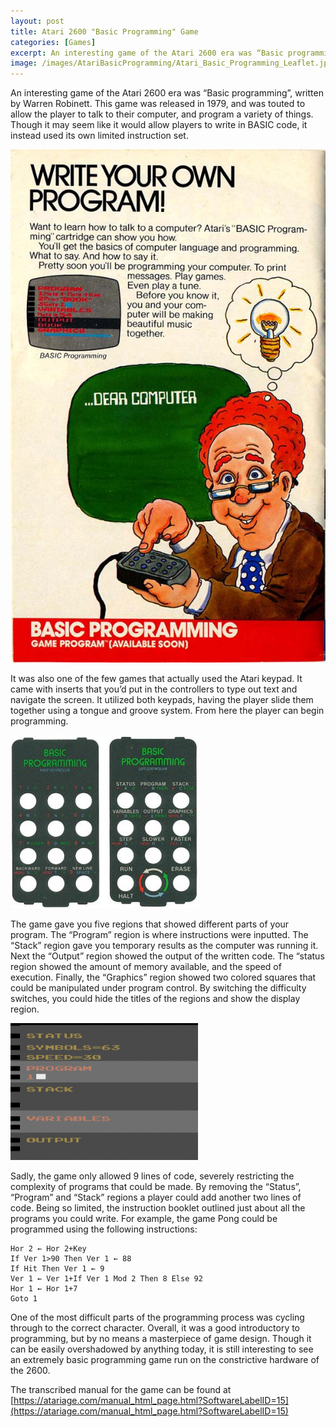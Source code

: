 ```yaml
---
layout: post
title: Atari 2600 "Basic Programming" Game
categories: [Games]
excerpt: An interesting game of the Atari 2600 era was “Basic programming”, written by Warren Robinett. This game was released in 1979, and was touted to allow the player to talk to their computer, and program a variety of things.
image: /images/AtariBasicProgramming/Atari_Basic_Programming_Leaflet.jpg
---
```


An interesting game of the Atari 2600 era was “Basic programming”, written by Warren Robinett.
This game was released in 1979, and was touted to allow the player to talk to their computer, and program a variety of things.
Though it may seem like it would allow players to write in BASIC code, it instead used its own limited instruction set.

![Ad from Atari Game Catalog](/images/AtariBasicProgramming/Atari_Basic_Programming_Leaflet.jpg)

It was also one of the few games that actually used the Atari keypad.
It came with inserts that you’d put in the controllers to type out text and navigate the screen.
It utilized both keypads, having the player slide them together using a tongue and groove system.
From here the player can begin programming.

![Controller Inserts](/images/AtariBasicProgramming/Basic_Programming_Inserts.jpg)

The game gave you five regions that showed different parts of your program.
The “Program” region is where instructions were inputted.
The “Stack” region gave you temporary results as the computer was running it.
Next the “Output” region showed the output of the written code.
The “status region showed the amount of memory available, and the speed of execution.
Finally, the “Graphics” region showed two colored squares that could be manipulated under program control.
By switching the difficulty switches, you could hide the titles of the regions and show the display region.

![Game Screen with 5 regions](/images/AtariBasicProgramming/Basic_Programming_Screen.png)

Sadly, the game only allowed 9 lines of code, severely restricting the complexity of programs that could be made. By removing the “Status”, “Program” and “Stack” regions a player could add another two lines of code.
Being so limited, the instruction booklet outlined just about all the programs you could write.
For example, the game Pong could be programmed using the following instructions:

```basic
Hor 2 ← Hor 2+Key
If Ver 1>90 Then Ver 1 ← 88
If Hit Then Ver 1 ← 9
Ver 1 ← Ver 1+If Ver 1 Mod 2 Then 8 Else 92
Hor 1 ← Hor 1+7
Goto 1
```

One of the most difficult parts of the programming process was cycling through to the correct character.
Overall, it was a good introductory to programming, but by no means a masterpiece of game design.
Though it can be easily overshadowed by anything today, it is still interesting to see an extremely basic programming game run on the constrictive hardware of the 2600.

The transcribed manual for the game can be found at [https://atariage.com/manual_html_page.html?SoftwareLabelID=15](https://atariage.com/manual_html_page.html?SoftwareLabelID=15)
